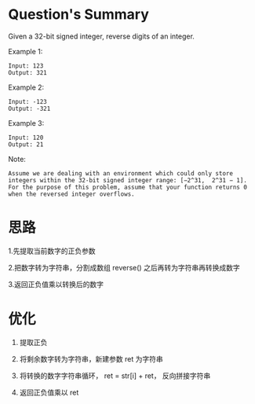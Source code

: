 # Question's Summary

Given a 32-bit signed integer, reverse digits of an integer.

Example 1:
```
Input: 123
Output: 321
```

Example 2:
```
Input: -123
Output: -321
```

Example 3:
```
Input: 120
Output: 21
```


Note:
```
Assume we are dealing with an environment which could only store integers within the 32-bit signed integer range: [−2^31,  2^31 − 1]. For the purpose of this problem, assume that your function returns 0 when the reversed integer overflows.
```

# 思路

1.先提取当前数字的正负参数

2.把数字转为字符串，分割成数组 reverse() 之后再转为字符串再转换成数字

3.返回正负值乘以转换后的数字


# 优化

1. 提取正负 

2. 将剩余数字转为字符串，新建参数 ret 为字符串

3. 将转换的数字字符串循环， ret = str[i] + ret， 反向拼接字符串

4. 返回正负值乘以 ret
 
